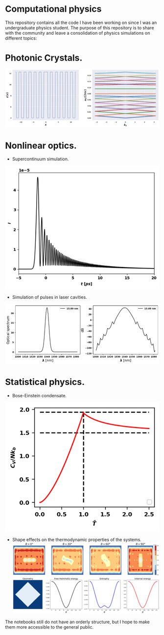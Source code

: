 # Computational physics
This repository contains all the code I have been working on since I was an undergraduate physics student. The purpose of this repository is to share with the community and leave a consolidation of physics simulations on different topics:

# Photonic Crystals.
![defect](https://github.com/EstebanM-98/University_codes/blob/main/Images/defect.png)


# Nonlinear optics.

- Supercontinuum simulation.

![pulse](https://github.com/EstebanM-98/University_codes/blob/main/Images/pulse_fiber.png)

- Simulation of pulses in laser cavities.

![laser](https://github.com/EstebanM-98/University_codes/blob/main/Images/dual.png)

# Statistical physics.

- Bose-Einstein condensate.
  
![bose](https://github.com/EstebanM-98/University_codes/blob/main/Images/heat_capacity.png)

- Shape effects on the thermodynamic properties of the systems.
![density](https://github.com/EstebanM-98/University_codes/blob/main/Images/rotation.png)
![thermodynamic properties](https://github.com/EstebanM-98/University_codes/blob/main/Images/square_rotat.png)
  

The notebooks still do not have an orderly structure, but I hope to make them more accessible to the general public.
